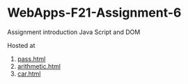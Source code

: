 # WebApps-F21-Assignment-6
Assignment introduction Java Script and DOM

Hosted at 

1. [pass.html](https://44-563-webapps-f21.github.io/webapps-f21-assignment-6-bharathnw/pass.html)
2. [arithmetic.html](https://44-563-webapps-f21.github.io/webapps-f21-assignment-6-bharathnw/pass.html)
3. [car.html](https://44-563-webapps-f21.github.io/webapps-f21-assignment-6-bharathnw/pass.html)